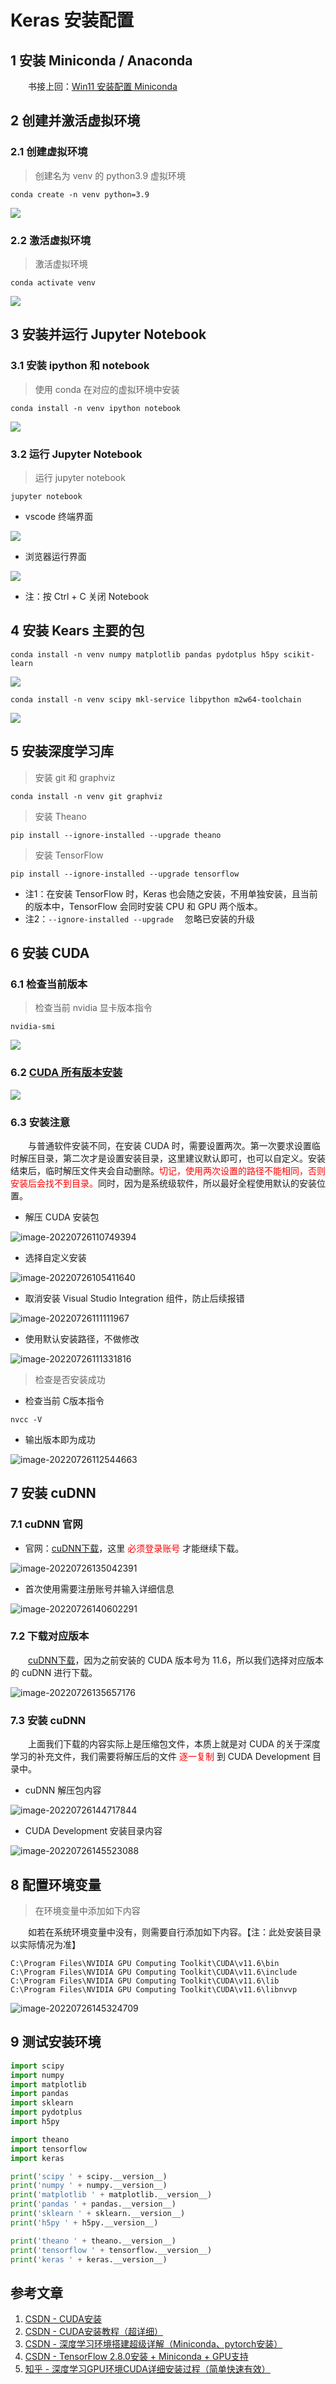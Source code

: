 # Keras 安装配置

## 1 安装 Miniconda / Anaconda

&emsp;&emsp;书接上回：[Win11 安装配置 Miniconda](./Win11安装配置Miniconda全过程记录.md)



## 2 创建并激活虚拟环境

### 2.1 创建虚拟环境

> 创建名为 venv 的 python3.9 虚拟环境

```shell
conda create -n venv python=3.9
```

![](keras_files/1.jpg)

### 2.2 激活虚拟环境

> 激活虚拟环境

```shell
conda activate venv
```

![](keras_files/2.jpg)



## 3 安装并运行 Jupyter Notebook

### 3.1 安装 ipython 和 notebook

> 使用 conda 在对应的虚拟环境中安装

```shell
conda install -n venv ipython notebook
```

![](keras_files/3.jpg)

### 3.2 运行 Jupyter Notebook

> 运行 jupyter notebook

```shell
jupyter notebook
```

- vscode 终端界面

![](keras_files/4.jpg)

- 浏览器运行界面

![](keras_files/5.jpg)

- 注：按 Ctrl + C 关闭 Notebook



## 4 安装 Kears 主要的包

```shell
conda install -n venv numpy matplotlib pandas pydotplus h5py scikit-learn
```

![](keras_files/6.jpg)

```shell
conda install -n venv scipy mkl-service libpython m2w64-toolchain
```

![](keras_files/7.jpg)



## 5 安装深度学习库

> 安装 git 和 graphviz

```shell
conda install -n venv git graphviz
```

> 安装 Theano

```shell
pip install --ignore-installed --upgrade theano
```

> 安装 TensorFlow

```shell
pip install --ignore-installed --upgrade tensorflow
```

- 注1：在安装 TensorFlow 时，Keras 也会随之安装，不用单独安装，且当前的版本中，TensorFlow 会同时安装 CPU 和 GPU 两个版本。
- 注2：`--ignore-installed --upgrade` &emsp;忽略已安装的升级



## 6 安装 CUDA

### 6.1 检查当前版本 

> 检查当前 nvidia 显卡版本指令

```shell
nvidia-smi
```

![](keras_files/8.jpg)

### 6.2 [CUDA 所有版本安装](https://developer.nvidia.com/cuda-toolkit-archive)

![](keras_files/9.jpg)

### 6.3 安装注意

&emsp;&emsp;与普通软件安装不同，在安装 CUDA 时，需要设置两次。第一次要求设置临时解压目录，第二次才是设置安装目录，这里建议默认即可，也可以自定义。安装结束后，临时解压文件夹会自动删除。<font style="color:red">切记，使用两次设置的路径不能相同，否则安装后会找不到目录。</font>同时，因为是系统级软件，所以最好全程使用默认的安装位置。

- 解压 CUDA 安装包

![image-20220726110749394](keras_files/image-20220726110749394.png)

- 选择自定义安装

![image-20220726105411640](keras_files/image-20220726105411640.png)

- 取消安装 Visual Studio Integration 组件，防止后续报错

![image-20220726111111967](keras_files/image-20220726111111967.png)

- 使用默认安装路径，不做修改

![image-20220726111331816](keras_files/image-20220726111331816.png)

> 检查是否安装成功

- 检查当前 C版本指令

```shell
nvcc -V
```

- 输出版本即为成功

![image-20220726112544663](keras_files/image-20220726112544663.png)



## 7 安装 cuDNN

### 7.1 cuDNN 官网

- 官网：[cuDNN下载](https://developer.nvidia.com/zh-cn/cudnn)，这里 <font style="color:red">必须登录账号</font> 才能继续下载。

![image-20220726135042391](keras_files/image-20220726135042391.png)

- 首次使用需要注册账号并输入详细信息

![image-20220726140602291](keras_files/image-20220726140602291.png)

### 7.2 下载对应版本

&emsp;&emsp;[cuDNN下载](https://developer.nvidia.com/rdp/cudnn-archive)，因为之前安装的 CUDA 版本号为 11.6，所以我们选择对应版本的 cuDNN 进行下载。

![image-20220726135657176](keras_files/image-20220726135657176.png)

### 7.3 安装 cuDNN

&emsp;&emsp;上面我们下载的内容实际上是压缩包文件，本质上就是对 CUDA 的关于深度学习的补充文件，我们需要将解压后的文件 <font style="color:red">逐一复制</font> 到 CUDA Development 目录中。

- cuDNN 解压包内容

![image-20220726144717844](keras_files/image-20220726144717844.png)

- CUDA Development 安装目录内容

![image-20220726145523088](keras_files/image-20220726145523088.png)



## 8 配置环境变量

> 在环境变量中添加如下内容

&emsp;&emsp;如若在系统环境变量中没有，则需要自行添加如下内容。【注：此处安装目录以实际情况为准】

```
C:\Program Files\NVIDIA GPU Computing Toolkit\CUDA\v11.6\bin
C:\Program Files\NVIDIA GPU Computing Toolkit\CUDA\v11.6\include
C:\Program Files\NVIDIA GPU Computing Toolkit\CUDA\v11.6\lib
C:\Program Files\NVIDIA GPU Computing Toolkit\CUDA\v11.6\libnvvp
```

![image-20220726145324709](keras_files/image-20220726145324709.png)



## 9 测试安装环境

```python
import scipy
import numpy
import matplotlib
import pandas
import sklearn
import pydotplus
import h5py

import theano
import tensorflow
import keras

print('scipy ' + scipy.__version__)
print('numpy ' + numpy.__version__)
print('matplotlib ' + matplotlib.__version__)
print('pandas ' + pandas.__version__)
print('sklearn ' + sklearn.__version__)
print('h5py ' + h5py.__version__)

print('theano ' + theano.__version__)
print('tensorflow ' + tensorflow.__version__)
print('keras ' + keras.__version__)
```



## 参考文章

1. [CSDN - CUDA安装](https://blog.csdn.net/oxygenh2o/article/details/122145588)
2. [CSDN - CUDA安装教程（超详细）](https://blog.csdn.net/m0_45447650/article/details/123704930)
3. [CSDN - 深度学习环境搭建超级详解（Miniconda、pytorch安装）](https://blog.csdn.net/weixin_44263674/article/details/125516305)
4. [CSDN - TensorFlow 2.8.0安装 + Miniconda + GPU支持](https://blog.csdn.net/encbkakw1/article/details/123702213)
5. [知乎 - 深度学习GPU环境CUDA详细安装过程（简单快速有效）](https://zhuanlan.zhihu.com/p/358737417)

